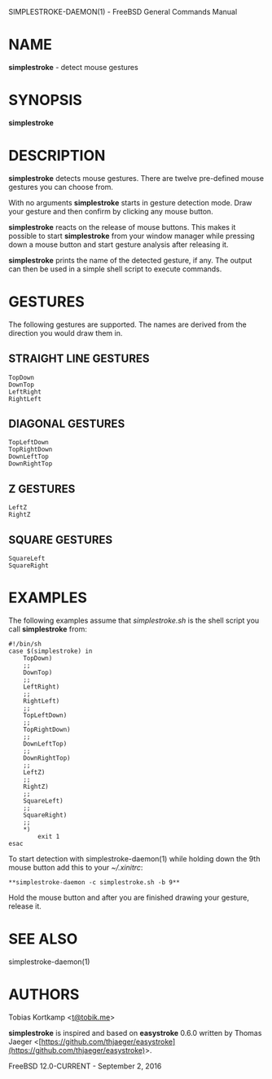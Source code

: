 SIMPLESTROKE-DAEMON(1) - FreeBSD General Commands Manual

# NAME

**simplestroke** - detect mouse gestures

# SYNOPSIS

**simplestroke**

# DESCRIPTION

**simplestroke**
detects mouse gestures.  There are twelve pre-defined mouse gestures
you can choose from.

With no arguments
**simplestroke**
starts in gesture detection mode.  Draw your gesture and then confirm by
clicking any mouse button.

**simplestroke**
reacts on the release of mouse buttons.  This makes it possible to
start
**simplestroke**
from your window manager while pressing down a mouse button and start
gesture analysis after releasing it.

**simplestroke**
prints the name of the detected gesture, if any.  The output can then
be used in a simple shell script to execute commands.

# GESTURES

The following gestures are supported.  The names are derived from the
direction you would draw them in.

## STRAIGHT LINE GESTURES

	TopDown
	DownTop
	LeftRight
	RightLeft

## DIAGONAL GESTURES

	TopLeftDown
	TopRightDown
	DownLeftTop
	DownRightTop

## Z GESTURES

	LeftZ
	RightZ

## SQUARE GESTURES

	SquareLeft
	SquareRight

# EXAMPLES

The following examples assume that
*simplestroke.sh*
is the shell script you call
**simplestroke**
from:

	#!/bin/sh
	case $(simplestroke) in
	    TopDown)
	    ;;
	    DownTop)
	    ;;
	    LeftRight)
	    ;;
	    RightLeft)
	    ;;
	    TopLeftDown)
	    ;;
	    TopRightDown)
	    ;;
	    DownLeftTop)
	    ;;
	    DownRightTop)
	    ;;
	    LeftZ)
	    ;;
	    RightZ)
	    ;;
	    SquareLeft)
	    ;;
	    SquareRight)
	    ;;
	    *)
	        exit 1
	esac

To start detection with
simplestroke-daemon(1)
while holding down the 9th
mouse button add this to your
*~/.xinitrc*:

	**simplestroke-daemon -c simplestroke.sh -b 9**

Hold the mouse button and after you are finished drawing your gesture,
release it.

# SEE ALSO

simplestroke-daemon(1)

# AUTHORS

Tobias Kortkamp &lt;[t@tobik.me](mailto:t@tobik.me)&gt;

**simplestroke**
is inspired and based on **easystroke** 0.6.0 written by Thomas Jaeger
&lt;[https://github.com/thjaeger/easystroke](https://github.com/thjaeger/easystroke)&gt;.

FreeBSD 12.0-CURRENT - September 2, 2016
